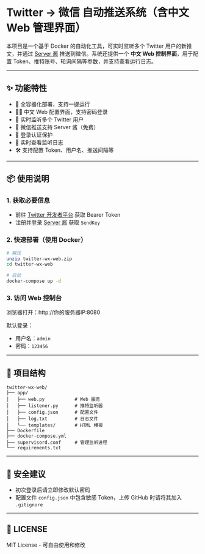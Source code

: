 # Twitter → 微信 自动推送系统（含中文 Web 管理界面）

本项目是一个基于 Docker 的自动化工具，可实时监听多个 Twitter 用户的新推文，并通过 [Server 酱](https://sct.ftqq.com/) 推送到微信。系统还提供一个 **中文 Web 控制界面**，用于配置 Token、推特账号、轮询间隔等参数，并支持查看运行日志。

---

## ✨ 功能特性

- 🐳 全容器化部署，支持一键运行
- 🧑‍💻 中文 Web 配置界面，支持密码登录
- 🔄 实时监听多个 Twitter 用户
- 📲 微信推送支持 Server 酱（免费）
- 🔐 登录认证保护
- 📜 实时查看监听日志
- 🛠️ 支持配置 Token、用户名、推送间隔等

---

## 📦 使用说明

### 1. 获取必要信息

- 前往 [Twitter 开发者平台](https://developer.twitter.com/) 获取 Bearer Token
- 注册并登录 [Server 酱](https://sct.ftqq.com/) 获取 `SendKey`

### 2. 快速部署（使用 Docker）

```bash
# 解压
unzip twitter-wx-web.zip
cd twitter-wx-web

# 启动
docker-compose up -d
```

### 3. 访问 Web 控制台

浏览器打开：http://你的服务器IP:8080

默认登录：

- 用户名：`admin`
- 密码：`123456`

---

## 🧾 项目结构

```
twitter-wx-web/
├── app/
│   ├── web.py           # Web 服务
│   ├── listener.py      # 推特监听器
│   ├── config.json      # 配置文件
│   ├── log.txt          # 日志文件
│   └── templates/       # HTML 模板
├── Dockerfile
├── docker-compose.yml
├── supervisord.conf     # 管理监听进程
└── requirements.txt
```

---

## 🔐 安全建议

- 初次登录后请立即修改默认密码
- 配置文件 `config.json` 中包含敏感 Token，上传 GitHub 时请将其加入 `.gitignore`

---

## 📄 LICENSE

MIT License - 可自由使用和修改
